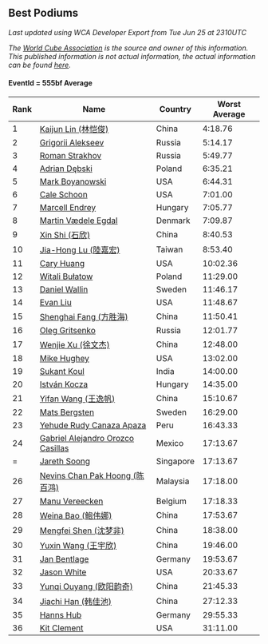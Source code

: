 ## Best Podiums

*Last updated using WCA Developer Export from Tue Jun 25 at 2310UTC*

*The [World Cube Association](https://www.worldcubeassociation.org) is the source and owner of this information. This published information is not actual information, the actual information can be found [here](https://www.worldcubeassociation.org/results).*

#### EventId = 555bf Average

|Rank|Name|Country|Worst Average|  
|--|--|--|--|  
|1|[Kaijun Lin (林恺俊)](https://www.worldcubeassociation.org/persons/2013LINK01)|China|4:18.76|  
|2|[Grigorii Alekseev](https://www.worldcubeassociation.org/persons/2015ALEK01)|Russia|5:14.17|  
|3|[Roman Strakhov](https://www.worldcubeassociation.org/persons/2012STRA02)|Russia|5:49.77|  
|4|[Adrian Dębski](https://www.worldcubeassociation.org/persons/2017DEBS01)|Poland|6:35.21|  
|5|[Mark Boyanowski](https://www.worldcubeassociation.org/persons/2014BOYA01)|USA|6:44.31|  
|6|[Cale Schoon](https://www.worldcubeassociation.org/persons/2014SCHO02)|USA|7:01.00|  
|7|[Marcell Endrey](https://www.worldcubeassociation.org/persons/2007ENDR01)|Hungary|7:05.77|  
|8|[Martin Vædele Egdal](https://www.worldcubeassociation.org/persons/2013EGDA02)|Denmark|7:09.87|  
|9|[Xin Shi (石欣)](https://www.worldcubeassociation.org/persons/2010SHIX01)|China|8:40.53|  
|10|[Jia-Hong Lu (陸嘉宏)](https://www.worldcubeassociation.org/persons/2007LUJI01)|Taiwan|8:53.40|  
|11|[Cary Huang](https://www.worldcubeassociation.org/persons/2015HUAN48)|USA|10:02.36|  
|12|[Witali Bułatow](https://www.worldcubeassociation.org/persons/2015BUAT01)|Poland|11:29.00|  
|13|[Daniel Wallin](https://www.worldcubeassociation.org/persons/2013WALL03)|Sweden|11:46.17|  
|14|[Evan Liu](https://www.worldcubeassociation.org/persons/2009LIUE01)|USA|11:48.67|  
|15|[Shenghai Fang (方胜海)](https://www.worldcubeassociation.org/persons/2016FANG01)|China|11:50.41|  
|16|[Oleg Gritsenko](https://www.worldcubeassociation.org/persons/2011GRIT01)|Russia|12:01.77|  
|17|[Wenjie Xu (徐文杰)](https://www.worldcubeassociation.org/persons/2016XUWE02)|China|12:48.00|  
|18|[Mike Hughey](https://www.worldcubeassociation.org/persons/2007HUGH01)|USA|13:02.00|  
|19|[Sukant Koul](https://www.worldcubeassociation.org/persons/2014KOUL01)|India|14:00.00|  
|20|[István Kocza](https://www.worldcubeassociation.org/persons/2005KOCZ01)|Hungary|14:35.00|  
|21|[Yifan Wang (王逸帆)](https://www.worldcubeassociation.org/persons/2017WANY29)|China|15:10.67|  
|22|[Mats Bergsten](https://www.worldcubeassociation.org/persons/2008BERG04)|Sweden|16:29.00|  
|23|[Yehude Rudy Canaza Apaza](https://www.worldcubeassociation.org/persons/2013APAZ01)|Peru|16:43.33|  
|24|[Gabriel Alejandro Orozco Casillas](https://www.worldcubeassociation.org/persons/2008CASI01)|Mexico|17:13.67|  
|=|[Jareth Soong](https://www.worldcubeassociation.org/persons/2016SOON01)|Singapore|17:13.67|  
|26|[Nevins Chan Pak Hoong (陈百鸿)](https://www.worldcubeassociation.org/persons/2010CHAN20)|Malaysia|17:18.00|  
|27|[Manu Vereecken](https://www.worldcubeassociation.org/persons/2010VERE01)|Belgium|17:18.33|  
|28|[Weina Bao (鲍伟娜)](https://www.worldcubeassociation.org/persons/2015BAOW01)|China|17:53.67|  
|29|[Mengfei Shen (沈梦非)](https://www.worldcubeassociation.org/persons/2018SHEN07)|China|18:38.00|  
|30|[Yuxin Wang (王宇欣)](https://www.worldcubeassociation.org/persons/2009WANG62)|China|19:46.00|  
|31|[Jan Bentlage](https://www.worldcubeassociation.org/persons/2010BENT01)|Germany|19:53.67|  
|32|[Jason White](https://www.worldcubeassociation.org/persons/2016WHIT16)|USA|20:33.67|  
|33|[Yunqi Ouyang (欧阳韵奇)](https://www.worldcubeassociation.org/persons/2007YUNQ01)|China|21:45.33|  
|34|[Jiachi Han (韩佳池)](https://www.worldcubeassociation.org/persons/2014HANJ02)|China|27:12.33|  
|35|[Hanns Hub](https://www.worldcubeassociation.org/persons/2013HUBH01)|Germany|29:55.33|  
|36|[Kit Clement](https://www.worldcubeassociation.org/persons/2008CLEM01)|USA|31:11.00|  
